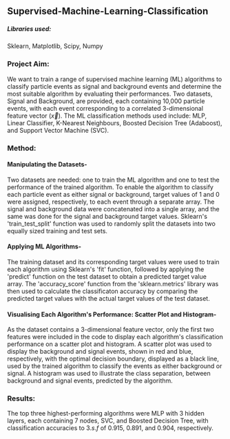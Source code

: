## Supervised-Machine-Learning-Classification

##### Libraries used: 
Sklearn, Matplotlib, Scipy, Numpy


### Project Aim: 

We want to train a range of supervised machine learning (ML) algorithms to classify particle events as signal and background events and determine the most suitable algorithm by evaluating their performances. 
Two datasets, Signal and Background, are provided, each containing 10,000 particle events, with each event corresponding to a correlated 3-dimensional feature vector ($\vec{x}$). 
The ML classification methods used include: MLP, Linear Classifier, K-Nearest Neighbours, Boosted Decision Tree (Adaboost), and Support Vector Machine (SVC).



### Method:

#### Manipulating the Datasets-
Two datasets are needed: one to train the ML algorithm and one to test the performance of the trained algorithm. 
To enable the algorithm to classify each particle event as either signal or background, target values of 1 and 0 were assigned, respectively, to each event through a separate array. 
The signal and background data were concatenated into a single array, and the same was done for the signal and background target values. 
Sklearn's 'train_test_split' function was used to randomly split the datasets into two equally sized training and test sets. 


#### Applying ML Algorithms-
The training dataset and its corresponding target values were used to train each algorithm using Sklearn's 'fit' function, followed by applying the 'predict' function on the test dataset to obtain a predicted target value array. 
The 'accuracy_score' function from the 'sklearn.metrics' library was then used to calculate the classificaton accuracy by comparing the predicted target values with the actual target values of the test dataset.


#### Visualising Each Algorithm's Performance: Scatter Plot and Histogram-
As the dataset contains a 3-dimensional feature vector, only the first two features were included in the code to display each algorithm's classification performance on a scatter plot and histogram. 
A scatter plot was used to display the background and signal events, shown in red and blue, respectively, with the optimal decision boundary, displayed as a black line, used by the trained algorithm to classify the events as either background or signal. 
A histogram was used to illustrate the class separation, between background and signal events, predicted by the algorithm. 


### Results:

The top three highest-performing algorithms were MLP with 3 hidden layers, each containing 7 nodes, SVC, and Boosted Decision Tree, with classification accuracies to $3.s.f$ of $0.915$, $0.891$, and $0.904$, respectively. 
